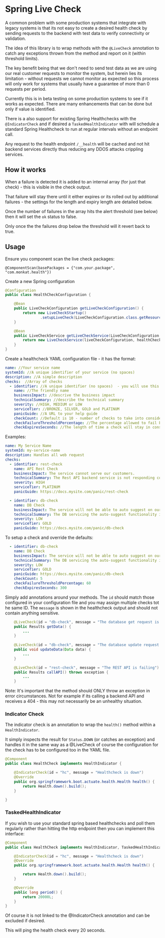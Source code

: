 # Spring Live Check

A common problem with some production systems that integrate with legacy systems is that its not easy to create a desired
health check by sending requests to the backend with test data to verify connectivity or validation.

The idea of this library is to wrap methods with the ``@LiveCheck`` annotation to catch any exceptions thrown from the method and 
report on it (within threshold limits).

The key benefit being that we don't need to send test data as we are using our real customer requests to monitor the system, but herein lies
its limitation - without requests we cannot monitor as expected so this process will only work for systems that usually have a 
guarantee of more than 0 requests per period.

Currently this is in beta testing on some production systems to see if it works as expected.  There are many enhancements that
can be done but only if value is identified.

There is a also support for existing Spring Healthchecks with the ```@IndicatorCheck``` and if desired a ```TaskedHealthIndicator``` with will schedule a 
standard Spring Healthcheck to run at regular intervals without an endpoint call.

Any request to the health endpoint ```/__health``` will be cached and not hit backend services directly thus reducing any DDOS
attacks crippling services.

## How it works

When a failure is detected it is added to an internal array (for just that check) - this is visible in the check output.

That failure will stay there until it either expires or its rolled out by additional failures - the settings for the length and expiry length
are detailed below.

Once the number of failures in the array hits the alert threshold (see below) then it will set the ```ok``` status to false.

Only once the the failures drop below the threshold will it revert back to true.

## Usage

Ensure you component scan the live check packages:

```@ComponentScan(basePackages = {"com.your.package", "com.monkat.health"})```

Create a new Spring configuration

```java
@Configuration
public class HealthCheckConfiguration {

    @Bean
    public LiveCheckConfiguration getLiveCheckConfiguration() {
        return new LiveCheckStartup()
                .setupLiveCheck(LiveCheckConfiguration.class.getResourceAsStream("/health.yml"));
    }

    @Bean
    public LiveCheckService getLiveCheckService(LiveCheckConfiguration liveCheckConfiguration, List<TaskedHealthIndicator> healthChecks) {
        return new LiveCheckService(liveCheckConfiguration, healthChecks);
    }
}
```


Create a healthcheck YAML configuration file - it has the format:

```yaml
name: //Your service name
systemId: //A unique identifier of your service (no spaces)
description: //A simple description
checks:  //Array of checks
  - identifier: //A unique identifier (no spaces)  - you will use this in your annotations
    name: //The friendly name
    businessImpact: //descrive the business impact
    technicalSummary: //describe the technical summary
    severity: //HIGH, MEDIUM or LOW
    serviceTier: //BRONZE, SILVER, GOLD and PLATINUM
    panicGuide: //A URL to your help guide
    checkCount: //Default is 10 - number of checks to take into consideration when determining the failure rate.
    checkFailureThresholdPercentage: //The percentage allowed to fail before alerting. (range 0-100)
    checkExpiresSeconds: //The length of time a check will stay in consideration for before expiring 
```

Examples:

```yaml
name: My Service Name
systemId: my-service-name
description: Handles all web request
checks:
  - identifier: rest-check
    name: API Rest Check
    businessImpact: The service cannot serve our customers.
    technicalSummary: The Rest API backend service is not responding correctly.
    severity: HIGH
    serviceTier: PLATINUM
    panicGuide: https://docs.mysite.com/panic/rest-check

  - identifier: db-check
    name: DB Check
    businessImpact: The service will not be able to auto suggest on our website.
    technicalSummary: The DB servicing the auto-suggest functionality is not available.
    severity: LOW
    serviceTier: GOLD
    panicGuide: https://docs.mysite.com/panic/db-check
```

To setup a check and override the defaults:

```yaml
  - identifier: db-check
    name: DB Check
    businessImpact: The service will not be able to auto suggest on our website.
    technicalSummary: The DB servicing the auto-suggest functionality is not available.
    severity: LOW
    serviceTier: GOLD
    panicGuide: https://docs.mysite.com/panic/db-check
    checkCount: 5
    checkFailureThresholdPercentage: 60
    checkExpiresSeconds: 300
```

Simply add annotations around your methods.  The ```id``` should match those configured in your configuration file and 
you may assign multiple checks tot he same ID.  The ```message``` is shown in the healthcheck output and should not contain 
anything sensitive.

```java
    @LiveCheck(id = "db-check", message = "The database get request is failing")
    public Results getData() {
        ...
    }
    
    @LiveCheck(id = "db-check", message = "The database update request is failing")
    public void updateData(Data data) {
        ...
    }
```

```java
    @LiveCheck(id = "rest-check", message = "The REST API is failing")
    public Results callAPI() throws exception {
        ...
    }
```

Note: It's important that the method should ONLY throw an exception in error circumstances.   Not for example if its calling
a backend API and receives a 404 - this may not necessarily be an unhealthy situation.


### Indicator Check

The indicator check is an annotation to wrap the ```health()``` method within a ```HealthIndicator```.

It simply inspects the result for ```Status.DOWN``` (or catches an exception) and handles it in the same way as a @LiveCheck of course the
configuration for the check has to be configured too in the YAML file.

```java
@Component
public class HealthCheck implements HealthIndicator {

    @IndicatorCheck(id = "hc", message = "Healthcheck is down")
    @Override
    public org.springframework.boot.actuate.health.Health health() {
        return Health.down().build();
    }

}
```

### TaskedHealthIndicator

If you wish to use your standard spring based healthchecks and poll them regularly rather than hitting the http endpoint then you
can implement this interface:

```java
@Component
public class HealthCheck implements HealthIndicator, TaskedHealthIndicator {

    @IndicatorCheck(id = "hc", message = "Healthcheck is down")
    @Override
    public org.springframework.boot.actuate.health.Health health() {

        return Health.down().build();
    }

    @Override
    public long period() {
        return 20000L;
    }
}
```

Of course it is not linked to the @IndicatorCheck annotation and can be excluded if desired.

This will ping the health check every 20 seconds.

